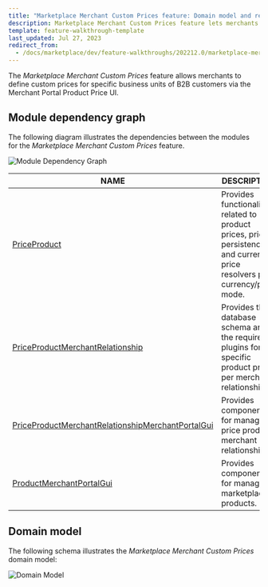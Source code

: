 ```yaml
---
title: "Marketplace Merchant Custom Prices feature: Domain model and relationships"
description: Marketplace Merchant Custom Prices feature lets merchants to define custom prices for specific business units of B2B customers via Merchant Portal Product Price UI.
template: feature-walkthrough-template
last_updated: Jul 27, 2023
redirect_from:
  - /docs/marketplace/dev/feature-walkthroughs/202212.0/marketplace-merchant-custom-prices-feature-walkthrough.html
---
```


The *Marketplace Merchant Custom Prices* feature allows merchants to define custom prices for specific business units of B2B customers via the Merchant Portal Product Price UI.

## Module dependency graph

The following diagram illustrates the dependencies between the modules for the *Marketplace Merchant Custom Prices* feature.

![Module Dependency Graph](https://confluence-connect.gliffy.net/embed/image/07d9f98a-5bc3-478f-8d0a-cb33cdeb2ed7.png?utm_medium=live&utm_source=custom)

| NAME | DESCRIPTION |
| --- | --- |
| [PriceProduct](https://github.com/spryker/price-product) | Provides functionality related to product prices, price persistence and current price resolvers per currency/price mode. |
| [PriceProductMerchantRelationship](https://github.com/spryker/price-product-merchant-relationship) | Provides the database schema and the required plugins for specific product prices per merchant relationship. |
| [PriceProductMerchantRelationshipMerchantPortalGui](https://github.com/spryker/price-product-merchant-relationship-merchant-portal-gui) | Provides components for managing price product merchant relationships. |
| [ProductMerchantPortalGui](https://github.com/spryker/product-merchant-portal-gui) | Provides components for managing marketplace products. |

## Domain model

The following schema illustrates the *Marketplace Merchant Custom Prices* domain model:

![Domain Model](https://confluence-connect.gliffy.net/embed/image/165bf49e-5aed-4228-b231-cc5187eca7d4.png?utm_medium=live&utm_source=custom)
